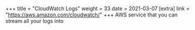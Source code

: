 +++
title = "CloudWatch Logs"
weight = 33
date = 2021-03-07
[extra]
link = "https://aws.amazon.com/cloudwatch/"
+++
AWS service that you can stream all your logs into

